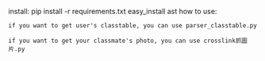 install:
	pip install -r requirements.txt
	easy_install ast
how to use:

	if you want to get user's classtable, you can use parser_classtable.py

	if you want to get your classmate's photo, you can use crosslink抓圖片.py
	